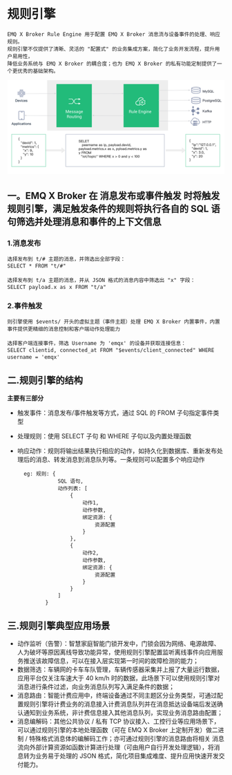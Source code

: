 # 规则引擎
    EMQ X Broker Rule Engine 用于配置 EMQ X Broker 消息流与设备事件的处理、响应规则。
    规则引擎不仅提供了清晰、灵活的 "配置式" 的业务集成方案，简化了业务开发流程，提升用户易用性，
    降低业务系统与 EMQ X Broker 的耦合度；也为 EMQ X Broker 的私有功能定制提供了一个更优秀的基础架构。
    
![](./img/rule.jpg)

## 一。EMQ X Broker 在 消息发布或事件触发 时将触发规则引擎，满足触发条件的规则将执行各自的 SQL 语句筛选并处理消息和事件的上下文信息

### 1.消息发布
    选择发布到 t/# 主题的消息，并筛选出全部字段：
    SELECT * FROM "t/#"
    
    选择发布到 t/a 主题的消息，并从 JSON 格式的消息内容中筛选出 "x" 字段：
    SELECT payload.x as x FROM "t/a"
### 2.事件触发
    则引擎使用 $events/ 开头的虚拟主题（事件主题）处理 EMQ X Broker 内置事件，内置事件提供更精细的消息控制和客户端动作处理能力
    
    选择客户端连接事件，筛选 Username 为 'emqx' 的设备并获取连接信息：
    SELECT clientid, connected_at FROM "$events/client_connected" WHERE username = 'emqx'

## 二.规则引擎的结构
**主要有三部分**

+ 触发事件：消息发布/事件触发等方式，通过 SQL 的 FROM 子句指定事件类型
+ 处理规则：使用 SELECT 子句 和 WHERE 子句以及内置处理函数
+ 响应动作：规则将输出结果执行相应的动作，如持久化到数据库、重新发布处理后的消息、转发消息到消息队列等。一条规则可以配置多个响应动作
   
        eg: 规则: {
                   SQL 语句,
                   动作列表: [
                       {
                           动作1,
                           动作参数,
                           绑定资源: {
                               资源配置
                           }
                       },
                       {
                           动作2,
                           动作参数,
                           绑定资源: {
                               资源配置
                           }
                       }
                   ]
               }
## 三.规则引擎典型应用场景
+ 动作监听（告警）：智慧家庭智能门锁开发中，门锁会因为网络、电源故障、人为破坏等原因离线导致功能异常，使用规则引擎配置监听离线事件向应用服务推送该故障信息，可以在接入层实现第一时间的故障检测的能力；
+ 数据筛选：车辆网的卡车车队管理，车辆传感器采集并上报了大量运行数据，应用平台仅关注车速大于 40 km/h 时的数据，此场景下可以使用规则引擎对消息进行条件过滤，向业务消息队列写入满足条件的数据；
+ 消息路由：智能计费应用中，终端设备通过不同主题区分业务类型，可通过配置规则引擎将计费业务的消息接入计费消息队列并在消息抵达设备端后发送确认通知到业务系统，非计费信息接入其他消息队列，实现业务消息路由配置；
+ 消息编解码：其他公共协议 / 私有 TCP 协议接入、工控行业等应用场景下，可以通过规则引擎的本地处理函数（可在 EMQ X Broker 上定制开发）做二进制 / 特殊格式消息体的编解码工作；亦可通过规则引擎的消息路由将相关
  消息流向外部计算资源如函数计算进行处理（可由用户自行开发处理逻辑），将消息转为业务易于处理的 JSON 格式，简化项目集成难度、提升应用快速开发交付能力。
